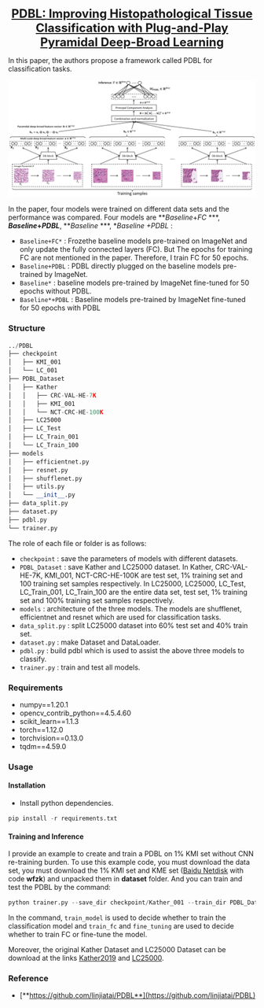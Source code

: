 <center><font size=5><strong><a href="https://ieeexplore.ieee.org/document/9740140">PDBL: Improving Histopathological Tissue Classification with Plug-and-Play Pyramidal Deep-Broad Learning</strong></a></font></center>

In this paper, the authors propose a framework called PDBL for classification tasks.

![outline](https://github.com/linjiatai/PDBL/raw/main/PDBL.png)

In the paper, four models were trained on different data sets and the performance was compared. Four models are ***Baseline*+*FC* ***, ***Baseline*+*PDBL***, ***Baseline* ***, ***Baseline* *+*PDBL*** :

- `Baseline+FC*` : Frozethe baseline models pre-trained on ImageNet and only update the fully connected layers (FC). But The epochs for training FC are not mentioned in the paper. Therefore, I train FC for 50 epochs.
- `Baseline+PDBL`  : PDBL directly plugged on the baseline models pre-trained by ImageNet.
- `Baseline*` : baseline models pre-trained by ImageNet fine-tuned for 50 epochs without PDBL.
- `Baseline*+PDBL`  : Baseline models pre-trained by ImageNet fine-tuned for 50 epochs with PDBL

### Structure

```python
../PDBL
├── checkpoint
│   ├── KMI_001
│   └── LC_001
├── PDBL_Dataset
│   ├── Kather
│   │   ├── CRC-VAL-HE-7K
│   │   ├── KMI_001
│   │   └── NCT-CRC-HE-100K
│   ├── LC25000
│   ├── LC_Test
│   ├── LC_Train_001
│   └── LC_Train_100
├── models
│   ├── efficientnet.py
│   ├── resnet.py
│   ├── shufflenet.py
│   ├── utils.py
│   └── __init__.py
├── data_split.py
├── dataset.py
├── pdbl.py
└── trainer.py
```

The role of each file or folder is as follows:

- `checkpoint` : save the parameters of models with different datasets.
- `PDBL_Dataset` : save Kather and LC25000 dataset. In Kather, CRC-VAL-HE-7K, KMI_001, NCT-CRC-HE-100K are test set, 1% training set and 100 training set samples respectively. In LC25000, LC25000, LC_Test, LC_Train_001, LC_Train_100 are the entire data set, test set, 1% training set and 100% training set samples respectively.
- `models` : architecture of the three models. The models are shufflenet, efficientnet and resnet which are used for classification tasks.
- `data_split.py` : split LC25000 dataset into 60% test set and 40% train set.
- `dataset.py` : make Dataset and DataLoader.
- `pdbl.py` : build pdbl which is used to assist the above three models to classify.
- `trainer.py` : train and test all models.

### Requirements

- numpy==1.20.1
- opencv_contrib_python==4.5.4.60
- scikit_learn==1.1.3
- torch==1.12.0
- torchvision==0.13.0
- tqdm==4.59.0

### Usage

#### Installation

- Install python dependencies.

```python
pip install -r requirements.txt
```

#### Training and Inference

I provide an example to create and train a PDBL on 1% KMI set without CNN re-training burden. To use this example code, you must download the data set, you must download the 1% KMI set and KME set ([Baidu Netdisk](https://pan.baidu.com/s/1gLRDYK2lmgoLlZuzLcNIfw?pwd=wfzk) with code **wfzk**) and unpacked them in **dataset** folder. And you can train and test the PDBL by the command:

```python
python trainer.py --save_dir checkpoint/Kather_001 --train_dir PDBL_Dataset/Kather/KMI_001 --val_dir PDBL_Dataset/Kather/CRC-VAL-HE-7K --n_classes 9 --train_model False --train_fc False --fine_tuning False
```

In the command, `train_model` is used to decide whether to train the classification model and `train_fc` and `fine_tuning` are used to decide whether to train FC or fine-tune the model.

Moreover, the original Kather Dataset and LC25000 Dataset can be download at the links [Kather2019](https://zenodo.org/record/1214456) and [LC25000](https://github.com/tampapath/lung_colon_image_set).

### Reference

- [**https://github.com/linjiatai/PDBL**](https://github.com/linjiatai/PDBL)
